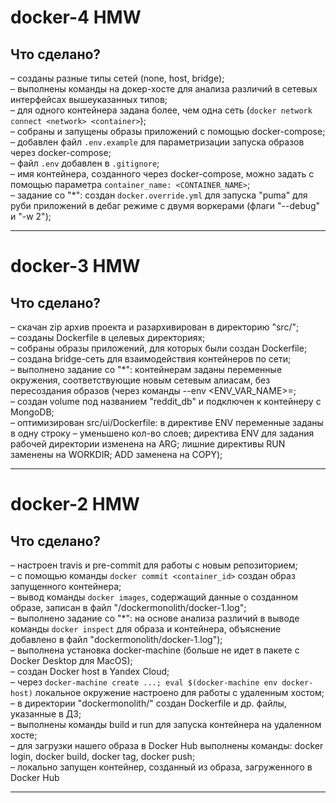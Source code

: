 # docker-4 HMW
## Что сделано?
– созданы разные типы сетей (none, host, bridge);<br />
– выполнены команды на докер-хосте для анализа различий в сетевых интерфейсах вышеуказанных типов;<br />
– для одного контейнера задана более, чем одна сеть (`docker network connect <network> <container>`);<br />
– собраны и запущены образы приложений с помощью docker-compose;<br />
– добавлен файл `.env.example` для параметризации запуска образов через docker-compose;<br />
– файл `.env` добавлен в `.gitignore`;<br />
– имя контейнера, созданного через docker-compose, можно задать с помощью параметра `container_name: <CONTAINER_NAME>`;<br />
– задание со "*": создан `docker.override.yml` для запуска "puma" для руби приложений в дебаг
режиме с двумя воркерами (флаги "--debug" и "-w 2");<br />
___
# docker-3 HMW
## Что сделано?
– скачан zip архив проекта и разархивирован в директорию "src/";<br />
– созданы Dockerfile в целевых директориях;<br />
– собраны образы приложений, для которых были создан Dockerfile;<br />
– создана bridge-сеть для взаимодействия контейнеров по сети;<br />
– выполнено задание со "*": контейнерам заданы переменные окружения, соответствующие новым сетевым алиасам, без пересоздания образов (через команды --env <ENV_VAR_NAME>=<VALUE>;<br />
– создан volume под названием "reddit_db" и подключен к контейнеру с MongoDB;<br />
– оптимизирован src/ui/Dockerfile: в директиве ENV переменные заданы в одну строку – уменьшено кол-во слоев; директива ENV для задания рабочей директории изменена на ARG; лишние директивы RUN заменены на WORKDIR; ADD заменена на COPY);<br />
___
# docker-2 HMW
## Что сделано?
– настроен travis и pre-commit для работы с новым репозиторием;<br />
– с помощью команды `docker commit <container_id>` создан образ запущенного контейнера;<br />
– вывод команды `docker images`, содержащий данные о созданном образе, записан в файл "/dockermonolith/docker-1.log";<br />
– выполнено задание со "*": на основе анализа различий в выводе команды `docker inspect` для образа и контейнера, объяснение добавлено в файл "dockermonolith/docker-1.log");<br />
– выполненa установка docker-machine (больше не идет в пакете с Docker Desktop для MacOS);<br />
– создан Docker host в Yandex Cloud;<br />
– через `docker-machine create ...; eval $(docker-machine env docker-host)` локальное окружение настроено для работы с удаленным хостом;<br />
– в директории "dockermonolith/" создан Dockerfile и др. файлы, указанные в ДЗ;<br />
– выполнены команды build и run для запуска контейнера на удаленном хосте;<br />
– для загрузки нашего образа в Docker Hub выполнены команды: docker login, docker build, docker tag, docker push;<br />
– локально запущен контейнер, созданный из образа, загруженного в Docker Hub<br />
___
